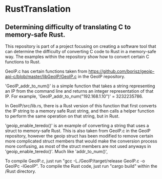 # RustTranslation
## Determining difficulty of translating C to memory-safe Rust.

This repository is part of a project focusing on creating a software tool that can determine the difficulty of converting C code to Rust in a memory-safe way. The examples within the repository show how to convert certain C functions to Rust.

GeoIP.c has certain functions taken from https://github.com/borisz/geoip-api-c/blob/master/libGeoIP/GeoIP.c in the GeoIP repository.

'GeoIP_addr_to_num()' is a simple function that takes a string representing an IP from the command line and returns an integer representation of that IP. For example, 'GeoIP_addr_to_num("192.168.1.10")' = 3232235786.

In GeoIP/src/lib.rs, there is a Rust version of this function that first converts the IP string to a memory safe Rust string, and then calls a helper function to perform the same operation on that string, but in Rust.

'geoip_enable_teredo()' is an example of converting a string that uses a struct to memory-safe Rust. This is also taken from GeoIP.c in the GeoIP repository, however the geoip struct has been modified to remove certain more complicated struct members that would make the conversion process more confusing, as most of the struct members are not used anyways in 'geoip_enable_teredo()'. Much like 'addr_to_num()', 

To compile GeoIP.c, just run "gcc -L./GeoIP/target/release GeoIP.c -o GeoIPc -lGeoIP". To compile the Rust code, just run "cargo build" within the /Rust directory.
